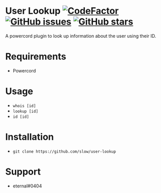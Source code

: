 # User Lookup [![CodeFactor](https://www.codefactor.io/repository/github/slow/user-lookup/badge)](https://www.codefactor.io/repository/github/slow/user-lookup) [![GitHub issues](https://img.shields.io/github/issues/slow/user-lookup?style=flat)](https://github.com/slow/user-lookup/issues) [![GitHub stars](https://img.shields.io/github/stars/slow/user-lookup?style=flat)](https://github.com/slow/user-lookup/stargazers)
A powercord plugin to look up information about the user using their ID.

# Requirements
- Powercord

# Usage 
- `whois [id]`
- `lookup [id]`
- `id [id]`

# Installation
- `git clone https://github.com/slow/user-lookup`

# Support
- eternal#0404
